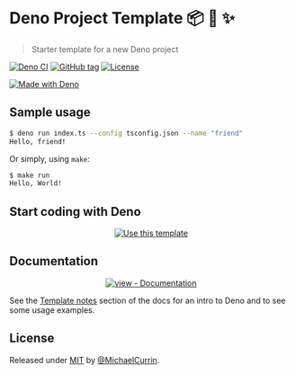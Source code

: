 # Deno Project Template 📦 🦕 ✨
> Starter template for a new Deno project

[![Deno CI](https://github.com/MichaelCurrin/deno-project-template/workflows/Deno%20CI/badge.svg)](https://github.com/MichaelCurrin/deno-project-template/actions?query=workflow:"Deno+CI" "GitHub Actions CI")
[![GitHub tag](https://img.shields.io/github/tag/MichaelCurrin/deno-project-template?include_prereleases=&sort=semver)](https://github.com/MichaelCurrin/deno-project-template/releases/)
[![License](https://img.shields.io/badge/License-MIT-blue)](#license)

[![Made with Deno](https://img.shields.io/badge/Deno-1.x-blue?logo=deno&logoColor=white)](https://deno.land)


## Sample usage

```sh
$ deno run index.ts --config tsconfig.json --name "friend"
Hello, friend!
```

Or simply, using `make`:

```sh
$ make run
Hello, World!
```


## Start coding with Deno

<div align="center">

[![Use this template](https://img.shields.io/badge/Generate-Use_template-2ea44f?style=for-the-badge)](https://github.com/MichaelCurrin/deno-project-template/generate)

</div>


## Documentation

<div align="center">

[![view - Documentation](https://img.shields.io/badge/view-Documentation-blue?style=for-the-badge)](/docs/)

</div>

See the [Template notes](/docs/template-notes/) section of the docs for an intro to Deno and to see some usage examples.


## License

Released under [MIT](/LICENSE) by [@MichaelCurrin](https://github.com/MichaelCurrin).
